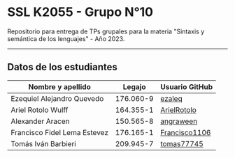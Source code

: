 # SSL K2055 - Grupo N°10

Repositorio para entrega de TPs grupales para la materia "Sintaxis y semántica de los lenguajes" - Año 2023.

<hr>


## Datos de los estudiantes
<table>
    <thead>
        <th>Nombre y apellido</th>
        <th>Legajo</th>
        <th>Usuario GitHub</th>
    </thead>
    <tbody>
        <tr>
            <td>Ezequiel Alejandro Quevedo</td>
            <td>176.060-9</td>
            <td><a href="https://github.com/ezaleq">ezaleq</a></td>
        </tr>
        <tr>
            <td>Ariel Rotolo Wulff</td>
            <td>164.355-1</td>
            <td><a href="https://github.com/ArielRotolo">ArielRotolo</a></td>
        </tr>
        <tr>
            <td>Alexander Aracen</td>
            <td>150.565-8</td>
            <td><a href="https://github.com/angraween">angraween</a></td>
        </tr>
        <tr>
            <td>Francisco Fidel Lema Estevez</td>
            <td>176.165-1</td>
            <td><a href="https://github.com/Francisco1106">Francisco1106</a></td>
        </tr>
        <tr>
            <td>Tomás Iván Barbieri</td>
            <td>209.945-7</td>
            <td><a href="https://github.com/tomas77745">tomas77745</a></td>
        </tr>
    </tbody>
</table>
